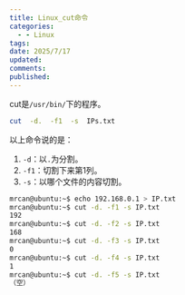 ```yaml
---
title: Linux_cut命令
categories:
  - - Linux
tags: 
date: 2025/7/17
updated: 
comments: 
published:
---
```

cut是`/usr/bin/`下的程序。

```sh
cut  -d.  -f1  -s  IPs.txt
```
以上命令说的是：
1. `-d`：以`.`为分割。
2. `-f1`：切割下来第1列。
3. `-s`：以哪个文件的内容切割。


```sh
mrcan@ubuntu:~$ echo 192.168.0.1 > IP.txt
mrcan@ubuntu:~$ cut -d. -f1 -s IP.txt 
192
mrcan@ubuntu:~$ cut -d. -f2 -s IP.txt 
168
mrcan@ubuntu:~$ cut -d. -f3 -s IP.txt 
0
mrcan@ubuntu:~$ cut -d. -f4 -s IP.txt
1
mrcan@ubuntu:~$ cut -d. -f5 -s IP.txt
（空）
```
